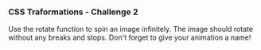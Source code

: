 ### CSS Traformations - Challenge 2

Use the rotate function to spin an image infinitely. The image should rotate without any breaks and stops. Don't forget to give your animation a name!